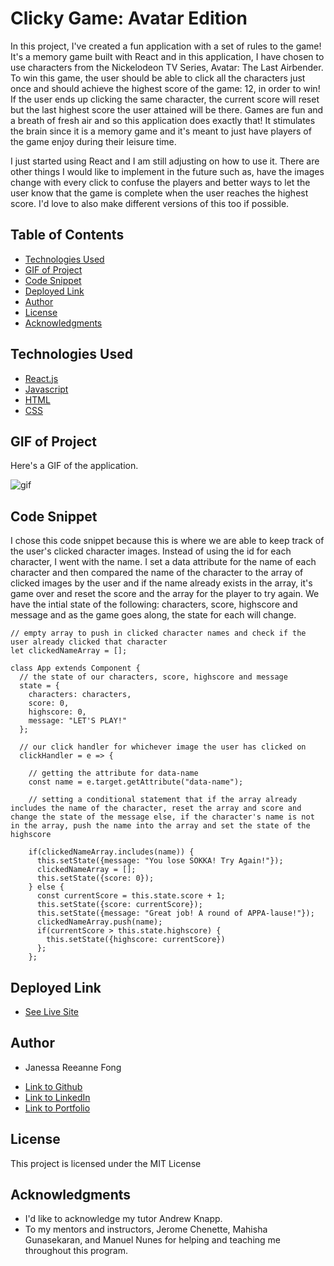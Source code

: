 # Clicky Game: Avatar Edition

In this project, I've created a fun application with a set of rules to the game! It's a memory game built with React and in this application, I have chosen to use characters from the Nickelodeon TV Series, Avatar: The Last Airbender. To win this game, the user should be able to click all the characters just once and should achieve the highest score of the game: 12, in order to win! If the user ends up clicking the same character, the current score will reset but the last highest score the user attained will be there. Games are fun and a breath of fresh air and so this application does exactly that! It stimulates the brain since it is a memory game and it's meant to just have players of the game enjoy during their leisure time. 

I just started using React and I am still adjusting on how to use it. There are other things I would like to implement in the future such as, have the images change with every click to confuse the players and better ways to let the user know that the game is complete when the user reaches the highest score. I'd love to also make different versions of this too if possible. 

## Table of Contents

* [Technologies Used](#technologies-used)
* [GIF of Project](#gif-of-project)
* [Code Snippet](#code-snippet)
* [Deployed Link](#deployed-link)
* [Author](#author)
* [License](#license)
* [Acknowledgments](#acknowledgments)

## Technologies Used

* [React.js](https://reactjs.org/)
* [Javascript](https://developer.mozilla.org/en-US/docs/Web/JavaScript)
* [HTML](https://developer.mozilla.org/en-US/docs/Web/HTML)
* [CSS](https://developer.mozilla.org/en-US/docs/Web/CSS)

## GIF of Project

Here's a GIF of the application.

![gif](assets/avatargame.gif)


## Code Snippet

I chose this code snippet because this is where we are able to keep track of the user's clicked character images. Instead of using the id for each character, I went with the name. I set a data attribute for the name of each character and then compared the name of the character to the array of clicked images by the user and if the name already exists in the array, it's game over and reset the score and the array for the player to try again. We have the intial state of the following: characters, score, highscore and message and as the game goes along, the state for each will change.

```
// empty array to push in clicked character names and check if the user already clicked that character
let clickedNameArray = [];

class App extends Component {
  // the state of our characters, score, highscore and message
  state = {
    characters: characters,
    score: 0,
    highscore: 0,
    message: "LET'S PLAY!"
  };

  // our click handler for whichever image the user has clicked on
  clickHandler = e => {
    
    // getting the attribute for data-name
    const name = e.target.getAttribute("data-name");

    // setting a conditional statement that if the array already includes the name of the character, reset the array and score and change the state of the message else, if the character's name is not in the array, push the name into the array and set the state of the highscore

    if(clickedNameArray.includes(name)) {
      this.setState({message: "You lose SOKKA! Try Again!"});
      clickedNameArray = [];
      this.setState({score: 0});
    } else {
      const currentScore = this.state.score + 1;
      this.setState({score: currentScore});
      this.setState({message: "Great job! A round of APPA-lause!"});
      clickedNameArray.push(name);
      if(currentScore > this.state.highscore) {
        this.setState({highscore: currentScore})
      };
    };
```

## Deployed Link
- [See Live Site](https://janessaref.github.io/clickity-click-game/)

## Author

* Janessa Reeanne Fong

- [Link to Github](https://github.com/janessaref)
- [Link to LinkedIn](https://www.linkedin.com/in/janessafong)
- [Link to Portfolio](https://janessarefong.herokuapp.com/)

## License

This project is licensed under the MIT License 

## Acknowledgments

* I'd like to acknowledge my tutor Andrew Knapp.
* To my mentors and instructors, Jerome Chenette, Mahisha Gunasekaran, and Manuel Nunes for helping and teaching me throughout this program.

